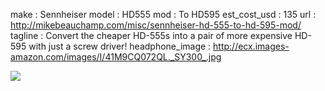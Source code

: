 make			: Sennheiser
model			: HD555
mod				: To HD595
est_cost_usd	: 135
url			    : http://mikebeauchamp.com/misc/sennheiser-hd-555-to-hd-595-mod/
tagline         : Convert the cheaper HD-555s into a pair of more expensive
                  HD-595 with just a screw driver!
headphone_image : http://ecx.images-amazon.com/images/I/41M9CQ072QL._SY300_.jpg 

![](https://hackadaycom.files.wordpress.com/2011/02/hd555-vs-hd595-open.jpg)
